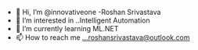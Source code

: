 - 👋 Hi, I’m @innovativeone -Roshan Srivastava
- 👀 I’m interested in ..Intelligent Automation 
- 🌱 I’m currently learning ML.NET
- 📫 How to reach me ...roshansrivastava@outlook.com

<!---
innovativeone/innovativeone is a ✨ special ✨ repository because its `README.md` (this file) appears on your GitHub profile.
You can click the Preview link to take a look at your changes.
--->
